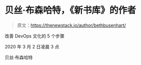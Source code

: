 # 贝丝·布森哈特，《新书库》的作者

> 原文：<https://thenewstack.io/author/bethbusenhart/>

改善 DevOps 文化的 5 个步骤

2020 年 3 月 2 日凌晨 3 点

贝丝·布森哈特